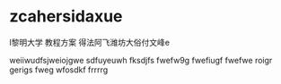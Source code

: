 # zcahersidaxue
l黎明大学 教程方案
得法阿飞潍坊大俗付文峰e

weiiwudfsjweiojgwe
sdfuyeuwh fksdjfs fwefw9g
fwefiugf  fwefwe  roigr   gerigs   fweg
wfosdkf 
  frrrrg
